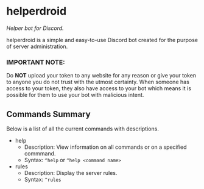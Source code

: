 # helperdroid
*Helper bot for Discord.*

helperdroid is a simple and easy-to-use Discord bot created for the purpose of server administration.

### IMPORTANT NOTE:

Do **NOT** upload your token to any website for any reason or give your token to anyone you do not trust with the utmost certainty. When someone has access to your token, 
they also have access to your bot which means it is possible for them to use your bot with malicious intent.

## Commands Summary

Below is a list of all the current commands with descriptions.

* help
  * Description: View information on all commands or on a specified commmand.
  * Syntax: ```^help``` or ```^help <command name>```
* rules
  * Description: Display the server rules.
  * Syntax: ```^rules```
